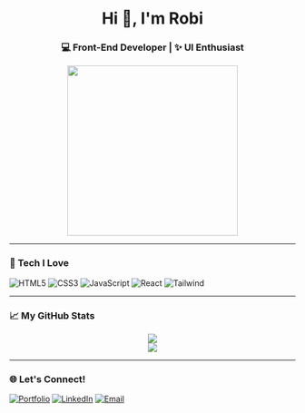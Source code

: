 <h1 align="center">Hi 👋, I'm Robi</h1>
<h3 align="center">💻 Front-End Developer | ✨ UI Enthusiast</h3>

<p align="center">
  <img src="https://media.giphy.com/media/qgQUggAC3Pfv687qPC/giphy.gif" width="300"/>
</p>

---

### 🚀 Tech I Love
![HTML5](https://img.shields.io/badge/HTML5-F16529?style=for-the-badge&logo=html5&logoColor=white)
![CSS3](https://img.shields.io/badge/CSS3-1572B6?style=for-the-badge&logo=css3&logoColor=white)
![JavaScript](https://img.shields.io/badge/JavaScript-F0DB4F?style=for-the-badge&logo=javascript&logoColor=black)
![React](https://img.shields.io/badge/React-61DAFB?style=for-the-badge&logo=react&logoColor=black)
![Tailwind](https://img.shields.io/badge/TailwindCSS-06B6D4?style=for-the-badge&logo=tailwind-css&logoColor=white)

---

### 📈 My GitHub Stats
<p align="center">
  <img src="https://github-readme-stats.vercel.app/api?username=robi123&show_icons=true&theme=tokyonight" />
  <br/>
  <img src="https://github-readme-stats.vercel.app/api/top-langs/?username=robi123&layout=compact&theme=tokyonight" />
</p>

---

### 🌐 Let's Connect!
[![Portfolio](https://img.shields.io/badge/MyPortfolio-000?style=for-the-badge&logo=vercel&logoColor=white)](https://robidev.vercel.app)
[![LinkedIn](https://img.shields.io/badge/LinkedIn-blue?style=for-the-badge&logo=linkedin&logoColor=white)](https://linkedin.com/in/robidev)
[![Email](https://img.shields.io/badge/Email-D14836?style=for-the-badge&logo=gmail&logoColor=white)](mailto:robidev@gmail.com)
